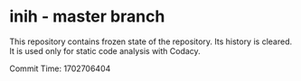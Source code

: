 # inih - master branch

This repository contains frozen state of the repository.
Its history is cleared. It is used only for static code
analysis with Codacy.

Commit Time: 1702706404